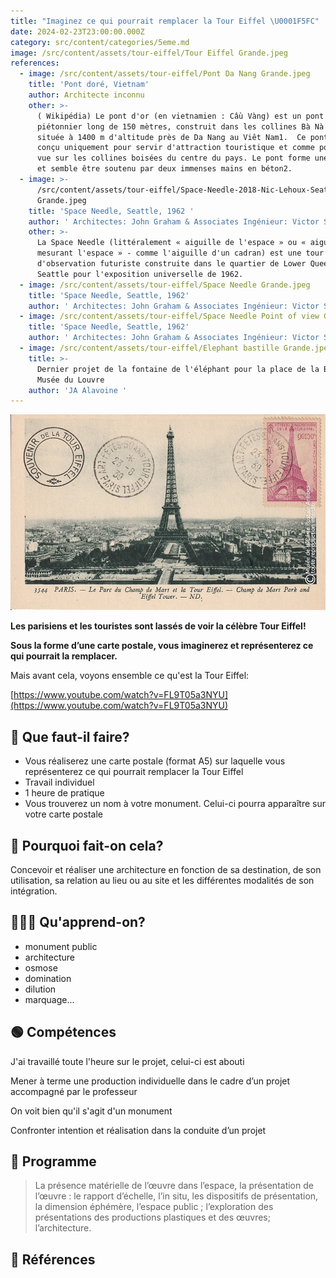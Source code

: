 ```yaml
---
title: "Imaginez ce qui pourrait remplacer la Tour Eiffel \U0001F5FC"
date: 2024-02-23T23:00:00.000Z
category: src/content/categories/5eme.md
image: /src/content/assets/tour-eiffel/Tour Eiffel Grande.jpeg
references:
  - image: /src/content/assets/tour-eiffel/Pont Da Nang Grande.jpeg
    title: 'Pont doré, Vietnam'
    author: Architecte inconnu
    other: >-
      ( Wikipédia) Le pont d'or (en vietnamien : Cầu Vàng) est un pont
      piétonnier long de 150 mètres, construit dans les collines Bà Nà (en),
      située à 1400 m d'altitude près de Da Nang au Viêt Nam1.  Ce pont a été
      conçu uniquement pour servir d'attraction touristique et comme point de
      vue sur les collines boisées du centre du pays. Le pont forme une boucle,
      et semble être soutenu par deux immenses mains en béton2.
  - image: >-
      /src/content/assets/tour-eiffel/Space-Needle-2018-Nic-Lehoux-Seattle-01
      Grande.jpeg
    title: 'Space Needle, Seattle, 1962 '
    author: ' Architectes: John Graham & Associates Ingénieur: Victor Steinbrueck'
    other: >-
      La Space Needle (littéralement « aiguille de l'espace » ou « aiguille
      mesurant l'espace » - comme l'aiguille d'un cadran) est une tour
      d'observation futuriste construite dans le quartier de Lower Queen Anne à
      Seattle pour l'exposition universelle de 1962.
  - image: /src/content/assets/tour-eiffel/Space Needle Grande.jpeg
    title: 'Space Needle, Seattle, 1962'
    author: ' Architectes: John Graham & Associates Ingénieur: Victor Steinbrueck'
  - image: /src/content/assets/tour-eiffel/Space Needle Point of view Grande.jpeg
    title: 'Space Needle, Seattle, 1962'
    author: ' Architectes: John Graham & Associates Ingénieur: Victor Steinbrueck'
  - image: /src/content/assets/tour-eiffel/Elephant bastille Grande.jpeg
    title: >-
      Dernier projet de la fontaine de l'éléphant pour la place de la Bastille,
      Musée du Louvre
    author: 'JA Alavoine '
---
```


![](</src/content/assets/tour-eiffel/carte-postale-tour-eiffel-14 Grande.jpeg>)

**Les parisiens et les touristes sont lassés de voir la célèbre Tour Eiffel!**

**Sous la forme d’une carte postale, vous imaginerez et représenterez ce qui pourrait la remplacer.**

Mais avant cela, voyons ensemble ce qu'est la Tour Eiffel:

[https://www.youtube.com/watch?v=FL9T05a3NYU](https://www.youtube.com/watch?v=FL9T05a3NYU)

## 🔎 Que faut-il faire?

* Vous réaliserez une carte postale (format A5) sur laquelle vous représenterez ce qui pourrait remplacer la Tour Eiffel
* Travail individuel
* 1 heure de pratique
* Vous trouverez un nom à votre monument. Celui-ci pourra apparaître sur votre carte postale

## 🧐 Pourquoi fait-on cela?

Concevoir et réaliser une architecture en fonction de sa destination, de son utilisation, sa relation au lieu ou au site et les différentes modalités de son intégration.

## 👩🏼‍🏫 Qu'apprend-on?

* monument public
* architecture
* osmose
* domination
* dilution
* marquage...

## 🟢 Compétences

J'ai travaillé toute l'heure sur le projet, celui-ci est abouti

Mener à terme une production individuelle dans le cadre d’un projet accompagné par le professeur

On voit bien qu'il s'agit d'un monument

Confronter intention et réalisation dans la conduite d’un projet

## 📘 Programme

> La présence matérielle de l’œuvre dans l’espace, la présentation de l’œuvre : le rapport d’échelle, l’in situ, les dispositifs de présentation, la dimension éphémère, l’espace public ; l’exploration des présentations des productions plastiques et des œuvres; l’architecture.

## 👀 Références
